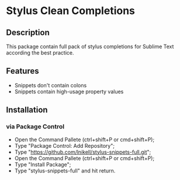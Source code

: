# Stylus Clean Completions
## Description
This package contain full pack of stylus completions for Sublime Text according the best practice.
## Features
* Snippets don't contain colons
* Snippets contain high-usage property values

## Installation
### via Package Control
* Open the Command Pallete (ctrl+shift+P or cmd+shift+P);
* Type "Package Control: Add Repository";
* Type "https://github.com/lnikell/stylus-snippets-full.git";
* Open the Command Pallete (ctrl+shift+P or cmd+shift+P);
* Type "Install Package";
* Type "stylus-snippets-full" and hit return.
